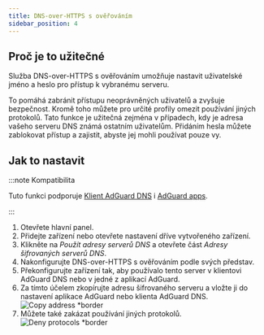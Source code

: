 ```yaml
---
title: DNS-over-HTTPS s ověřováním
sidebar_position: 4
---
```


## Proč je to užitečné

Služba DNS-over-HTTPS s ověřováním umožňuje nastavit uživatelské jméno a heslo pro přístup k vybranému serveru.

To pomáhá zabránit přístupu neoprávněných uživatelů a zvyšuje bezpečnost. Kromě toho můžete pro určité profily omezit používání jiných protokolů. Tato funkce je užitečná zejména v případech, kdy je adresa vašeho serveru DNS známá ostatním uživatelům. Přidáním hesla můžete zablokovat přístup a zajistit, abyste jej mohli používat pouze vy.

## Jak to nastavit

:::note Kompatibilita

Tuto funkci podporuje [Klient AdGuard DNS](/dns-client/overview.md) i [AdGuard apps](https://adguard.com/welcome.html).

:::

1. Otevřete hlavní panel.
2. Přidejte zařízení nebo otevřete nastavení dříve vytvořeného zařízení.
3. Klikněte na _Použít adresy serverů DNS_ a otevřete část _Adresy šifrovaných serverů DNS_.
4. Nakonfigurujte DNS-over-HTTPS s ověřováním podle svých představ.
5. Překonfigurujte zařízení tak, aby používalo tento server v klientovi AdGuard DNS nebo v jedné z aplikací AdGuard.
6. Za tímto účelem zkopírujte adresu šifrovaného serveru a vložte ji do nastavení aplikace AdGuard nebo klienta AdGuard DNS.
   ![Copy address \*border](https://cdn.adtidy.org/content/kb/dns/private/new_dns/connect/doh_step6.png)
7. Můžete také zakázat používání jiných protokolů.
   ![Deny protocols \*border](https://cdn.adtidy.org/content/kb/dns/private/new_dns/connect/deny_protocol.png)
